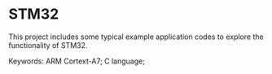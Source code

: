 # STM32
This project includes some typical example application codes to explore the functionality of STM32. 

Keywords: ARM Cortext-A7; C language;
